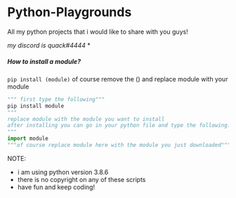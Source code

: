 # Python-Playgrounds

All my python projects that i would like to share with you guys!

*my discord is quack#4444* *


##### How to install a module?

`pip install (module)`
of course remove the () and replace module with your module

```Python
""" first type the following"""
pip install module
"""
replace module with the module you want to install
after installing you can go in your python file and type the following: 
"""
import module
"""of course replace module here with the module you just downloaded"""
```

NOTE:
* i am using python version 3.8.6
* there is no copyright on any of these scripts
* have fun and keep coding!
